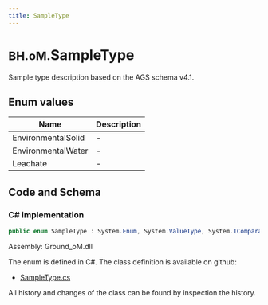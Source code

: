 ```yaml
---
title: SampleType
---
```


# <small>BH.oM.</small>**SampleType**

Sample type description based on the AGS schema v4.1.

## Enum values

| Name            | Description                                                    |
|-----------------|----------------------------------------------------------------|
| EnvironmentalSolid |  -  |
| EnvironmentalWater |  -  |
| Leachate |  -  |


## Code and Schema

### C# implementation

``` C# title="C#"
public enum SampleType : System.Enum, System.ValueType, System.IComparable, System.ISpanFormattable, System.IFormattable, System.IConvertible
```

Assembly: Ground_oM.dll

The enum is defined in C#. The class definition is available on github:

- [SampleType.cs](https://github.com/BHoM/BHoM/blob/develop/Ground_oM/eNums\SampleType.cs)

All history and changes of the class can be found by inspection the history.
